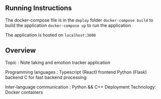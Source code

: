 ## Running Instructions
    
The docker-compose file is in the `deploy` folder
`docker-compose build` to build the application
`docker-compose up` to run the application

The application is hosted on `localhost:3000`



## Overview
Topic : Note taking and emotion tracker application

Programming languages : 
    Typescript (React) frontend
    Python (Flask) backend 
    C for fast backend processing

Inter-language communication : Python && C++
Deployment Technology: Docker containers